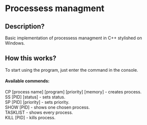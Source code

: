# Processess managment

## Description?

Basic implementation of processess managment in C++ stylished on Windows.

## How this works?

To start using the program, just enter the command in the console.

#### Available commends:
CP [process name] [program] [priority] [memory] - creates process.\
SS [PID] [status] - sets status.\
SP [PID] [priority] - sets priority.\
SHOW [PID] - shows one chosen process.\
TASKLIST - shows every process.\
KILL [PID] - kills process.
